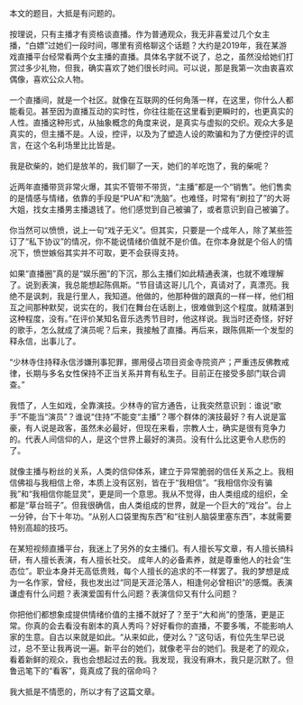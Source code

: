 本文的题目，大抵是有问题的。<br><br>
按理说，只有主播才有资格谈直播。作为普通观众，我无非喜爱过几个女主播，“白嫖”过她们一段时间，哪里有资格聊这个话题？大约是2019年，我在某游戏直播平台经常看两个女主播的直播。具体名字就不说了，总之，虽然没给她们打赏过多少礼物，但我，确实喜欢了她们很长时间。可以说，那是我第一次由衷喜欢偶像，喜欢公众人物。<br><br>
一个直播间，就是一个社区。就像在互联网的任何角落一样，在这里，你什么人都能看见。甚至因为直播互动的实时性，你往往能在这里看到更瞬时的，也更真实的人性。直播这种形式，从抽象概念的角度来说，是真实与虚拟的交织。观众大多是真实的，但主播不是。人设，控评，以及为了塑造人设的欺骗和为了方便控评的谎言，在这个名利场里比比皆是。<br><br>
我是砍柴的，她们是放羊的，我们聊了一天，她们的羊吃饱了，我的柴呢？<br><br>
近两年直播带货非常火爆，其实不管带不带货，“主播”都是一个“销售”。他们售卖的是情感与情绪，依靠的手段是“PUA”和“洗脑”。也难怪，时常有“刷拉了”的大哥大姐，找女主播男主播退钱了。他们感觉到自己被骗了，或者意识到自己被骗了。<br><br>
你当然可以愤愤，说上一句“戏子无义”。但其实，只要是一个成年人，除了某些签订了“私下协议”的情况，你不能说情绪价值就不是价值。在你本身就是个俗人的情况下，愤世嫉俗其实并不可取，更不会获得支持。<br><br>
如果“直播圈”真的是“娱乐圈”的下沉，那么主播们如此精通表演，也就不难理解了。说到表演，我总能想起陈佩斯。“节目请这哥儿几个，真请对了，真漂亮。我绝不是讽刺，我是行里人，我知道。他做的，他那种做的跟真的一样一样，他们相互之间那种默契，说实在的，我们在舞台在话剧上，很难做到这个程度。就精湛到这种程度，没有。”在评价某知名音乐选秀节目时，他这样说。我当时还奇怪，好好的歌手，怎么就成了演员呢？后来，我接触了直播。再后来，跟陈佩斯一个发型的释永信，出事儿了。<br><br>
“少林寺住持释永信涉嫌刑事犯罪，挪用侵占项目资金寺院资产；严重违反佛教戒律，长期与多名女性保持不正当关系并育有私生子。目前正在接受多部门联合调查。”<br><br>
我悟了，人生如戏，全靠演技。少林寺的官方通告，让我突然意识到：谁说“歌手”不能当“演员”？谁说“住持”不能变“主播”？哪个群体的演技最好？有人说是富豪，有人说是政客，虽然未必最好，但现在来看，宗教人士，确实是很有竞争力的。代表人间信仰的人，是这个世界上最好的演员。没有什么比这更令人悲伤的了。<br><br>
就像主播与粉丝的关系，人类的信仰体系，建立于异常脆弱的信任关系之上。我相信佛祖与我相信上帝，本质上没有区别，皆在于“我相信”。“我相信你没有骗我”和“我相信你能显灵”，更是同一个意思。我从不觉得，由人类组成的组织，全都是“草台班子”。但我很确信，由人类组成的世界，就是一个巨大的“戏台”。台上一分钟，台下十年功。“从别人口袋里掏东西”和“往别人脑袋里塞东西”，本就需要特别高超的技巧。<br><br>
在某短视频直播平台，我迷上了另外的女主播们。有人擅长写文章，有人擅长搞科研，有人擅长表演，有人擅长社交。 成年人的必备素养，就是尊重他人的社会“生态位”。职业本身并无高低贵贱，每个人擅长的追求的不一样罢了。我的梦想是成为一名作家，曾经，我也发出过“同是天涯沦落人，相逢何必曾相识”的感慨。表演谦虚有什么问题？表演爱国有什么问题？表演信仰又有什么问题？<br><br>
你把他们都想象成提供情绪价值的主播不就好了？至于“大和尚”的堕落，更是正常。你真的会去看没有剧本的真人秀吗？好好看你的直播，不要多嘴，不能影响人家的生意。自古以来就是如此。“从来如此，便对么？”这句话，有位先生早已说过，总不至让我再说一遍。新平台的她们，就像老平台的她们。我是老了的观众，看着新鲜的观众，我也会想起过去的我。我发现，我没有麻木，我只是沉默了。但鲁迅笔下的“看客”，竟真成了我的宿命吗？<br><br>
我大抵是不情愿的，所以才有了这篇文章。